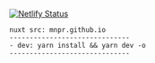 [![Netlify Status](https://api.netlify.com/api/v1/badges/de2b8610-76be-4459-8d0c-f7a8c13d8b76/deploy-status)](https://app.netlify.com/sites/sud3sh/deploys)

```
nuxt src: mnpr.github.io
------------------------------
- dev: yarn install && yarn dev -o
------------------------------
```
